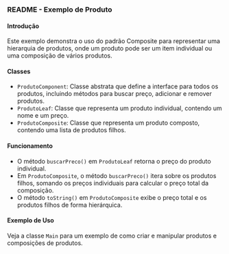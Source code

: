 ### README - Exemplo de Produto

#### Introdução
Este exemplo demonstra o uso do padrão Composite para representar uma hierarquia de produtos, onde um produto pode ser um item individual ou uma composição de vários produtos.

#### Classes
- `ProdutoComponent`: Classe abstrata que define a interface para todos os produtos, incluindo métodos para buscar preço, adicionar e remover produtos.
- `ProdutoLeaf`: Classe que representa um produto individual, contendo um nome e um preço.
- `ProdutoComposite`: Classe que representa um produto composto, contendo uma lista de produtos filhos.

#### Funcionamento
- O método `buscarPreco()` em `ProdutoLeaf` retorna o preço do produto individual.
- Em `ProdutoComposite`, o método `buscarPreco()` itera sobre os produtos filhos, somando os preços individuais para calcular o preço total da composição.
- O método `toString()` em `ProdutoComposite` exibe o preço total e os produtos filhos de forma hierárquica.

#### Exemplo de Uso
Veja a classe `Main` para um exemplo de como criar e manipular produtos e composições de produtos.

